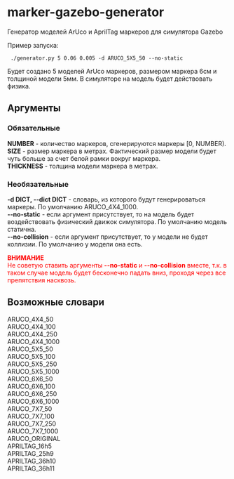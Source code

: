 # marker-gazebo-generator
Генератор моделей ArUco и AprilTag маркеров для симулятора Gazebo

Пример запуска:
```
 ./generator.py 5 0.06 0.005 -d ARUCO_5X5_50 --no-static

```
Будет создано 5 моделей ArUco маркеров, размером маркера 6см и толщиной модели 5мм. В симуляторе на модель будет действовать физика.

## Аргументы
### Обязательные  
**NUMBER** - количество маркеров, сгенерируются маркеры [0, NUMBER).  
**SIZE** - размер маркера в метрах. Фактический размер модели будет чуть больше за счет белой рамки вокруг маркера.  
**THICKNESS** - толщина модели маркера в метрах.

### Необязательные
**-d DICT, --dict DICT** - словарь, из которого будут генерироваться маркеры. По умолчанию ARUCO_4X4_1000.  
**--no-static** - если аргумент присутствует, то на модель будет воздействовать физический движок симулятора. По умолчанию модель статична.  
**--no-collision** - если аргумент присутствует, то у модели не будет коллизии. По умолчанию у модели она есть.

<span style="color:red">**ВНИМАНИЕ**  
Не советую ставить аргументы **--no-static** и **--no-collision** вместе, т.к. в таком случае модель будет бесконечно падать вниз, проходя через все препятствия насквозь.
</span>

## Возможные словари
ARUCO_4X4_50  
ARUCO_4X4_100  
ARUCO_4X4_250  
ARUCO_4X4_1000  
ARUCO_5X5_50  
ARUCO_5X5_100  
ARUCO_5X5_250  
ARUCO_5X5_1000  
ARUCO_6X6_50  
ARUCO_6X6_100  
ARUCO_6X6_250  
ARUCO_6X6_1000  
ARUCO_7X7_50  
ARUCO_7X7_100  
ARUCO_7X7_250  
ARUCO_7X7_1000  
ARUCO_ORIGINAL  
APRILTAG_16h5  
APRILTAG_25h9  
APRILTAG_36h10  
APRILTAG_36h11
